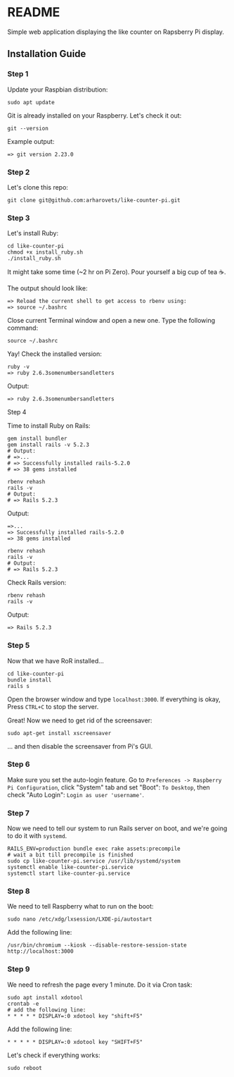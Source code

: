 # README

Simple web application displaying the like counter on Rapsberry Pi display.

## Installation Guide

### Step 1

Update your Raspbian distribution:

    sudo apt update

Git is already installed on your Raspberry. Let's check it out:

    git --version

Example output:

    => git version 2.23.0

### Step 2

Let's clone this repo:

    git clone git@github.com:arharovets/like-counter-pi.git

### Step 3

Let's install Ruby:

    cd like-counter-pi
    chmod +x install_ruby.sh
    ./install_ruby.sh

It might take some time (~2 hr on Pi Zero). Pour yourself a big cup of tea ☕️.

The output should look like:

    => Reload the current shell to get access to rbenv using:
    => source ~/.bashrc

Close current Terminal window and open a new one. Type the following command:

    source ~/.bashrc

Yay! Check the installed version:

    ruby -v
    => ruby 2.6.3somenumbersandletters

Output:

    => ruby 2.6.3somenumbersandletters

Step 4

Time to install Ruby on Rails:

    gem install bundler
    gem install rails -v 5.2.3
    # Output:
    # =>...
    # => Successfully installed rails-5.2.0
    # => 38 gems installed
    
    rbenv rehash
    rails -v
    # Output:
    # => Rails 5.2.3

Output:

    =>...
    => Successfully installed rails-5.2.0
    => 38 gems installed
    
    rbenv rehash
    rails -v
    # Output:
    # => Rails 5.2.3

Check Rails version:

    rbenv rehash
    rails -v

Output:

    => Rails 5.2.3

### Step 5

Now that we have RoR installed...

    cd like-counter-pi
    bundle install
    rails s

Open the browser window and type `localhost:3000`. If everything is okay, Press `CTRL+C` to stop the server.

Great! Now we need to get rid of the screensaver:

    sudo apt-get install xscreensaver

... and then disable the screensaver from Pi's GUI.

### Step 6

Make sure you set the auto-login feature.
Go to `Preferences -> Raspberry Pi Configuration`, click "System" tab and set "Boot": `To Desktop`, then check "Auto Login": `Login as user 'username'`.

### Step 7

Now we need to tell our system to run Rails server on boot, and we're going to do it with `systemd`.

    RAILS_ENV=production bundle exec rake assets:precompile
    # wait a bit till precompile is finished
    sudo cp like-counter-pi.service /usr/lib/systemd/system
    systemctl enable like-counter-pi.service
    systemctl start like-counter-pi.service

### Step 8

We need to tell Raspberry what to run on the boot:

    sudo nano /etc/xdg/lxsession/LXDE-pi/autostart

Add the following line:

    /usr/bin/chromium --kiosk --disable-restore-session-state http://localhost:3000

### Step 9

We need to refresh the page every 1 minute. Do it via Cron task:

    sudo apt install xdotool
    crontab -e
    # add the following line:
    * * * * * DISPLAY=:0 xdotool key "shift+F5"

Add the following line:

    * * * * * DISPLAY=:0 xdotool key "SHIFT+F5"

Let's check if everything works:

    sudo reboot
